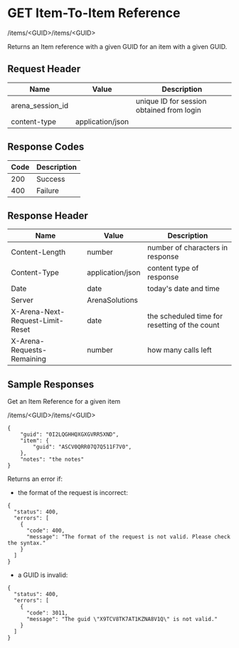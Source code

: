# GET Item-To-Item Reference
/items/&lt;GUID&gt;/items/&lt;GUID&gt;

Returns an    Item reference  with a given GUID for an item with a given GUID.

## Request Header

| Name  | Value  | Description  |
|  --- |  --- |  --- | 
| arena_session_id  |   | unique ID for session obtained from login  |
| content-type  | application/json  |   |

## Response Codes

| Code  | Description  |
|  --- |  --- | 
| 200  | Success  |
| 400  | Failure  |

## Response Header

| Name  | Value  | Description  |
|  --- |  --- |  --- | 
| Content-Length  | number  | number of characters in response  |
| Content-Type  | application/json  | content type of response  |
| Date  | date  | today's date and time  |
| Server  | ArenaSolutions  |   |
| X-Arena-Next-Request-Limit-Reset   | date  | the scheduled time for resetting of the count  |
| X-Arena-Requests-Remaining   | number  | how many calls left  |

## Sample Responses
Get an Item Reference for a given item

/items/&lt;GUID&gt;/items/&lt;GUID&gt;

```
{
    "guid": "0I2LQGHHQXGXGVRR5XND",
    "item": {
        "guid": "ASCV0QRR07Q7Q511F7V0",
    },
    "notes": "the notes"
}
```
Returns an error if:

* the format of the request is incorrect:

```
{
  "status": 400,
  "errors": [
    {
      "code": 400,
      "message": "The format of the request is not valid. Please check the syntax."
    }
  ]
}
```
* a GUID is invalid:

```
{
  "status": 400,
  "errors": [
    {
      "code": 3011,
      "message": "The guid \"X9TCV8TK7AT1KZNA8V1Q\" is not valid."
    }
  ]
}
```
